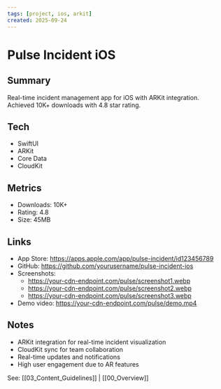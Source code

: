 ```yaml
---
tags: [project, ios, arkit]
created: 2025-09-24
---
```


# Pulse Incident iOS

## Summary
Real-time incident management app for iOS with ARKit integration. Achieved 10K+ downloads with 4.8 star rating.

## Tech
- SwiftUI
- ARKit
- Core Data
- CloudKit

## Metrics
- Downloads: 10K+
- Rating: 4.8
- Size: 45MB

## Links
- App Store: https://apps.apple.com/app/pulse-incident/id123456789
- GitHub: https://github.com/yourusername/pulse-incident-ios
- Screenshots: 
  - https://your-cdn-endpoint.com/pulse/screenshot1.webp
  - https://your-cdn-endpoint.com/pulse/screenshot2.webp
  - https://your-cdn-endpoint.com/pulse/screenshot3.webp
- Demo video: https://your-cdn-endpoint.com/pulse/demo.mp4

## Notes
- ARKit integration for real-time incident visualization
- CloudKit sync for team collaboration
- Real-time updates and notifications
- High user engagement due to AR features

See: [[03_Content_Guidelines]] | [[00_Overview]]
